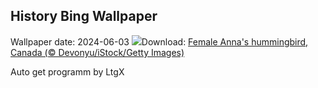 ## History Bing Wallpaper
Wallpaper date: 2024-06-03
![](https://www.bing.com/th?id=OHR.Annahummingbird_EN-CA0660927808_UHD.jpg&w=1000)Download: [Female Anna's hummingbird, Canada (© Devonyu/iStock/Getty Images)](https://www.bing.com/th?id=OHR.Annahummingbird_EN-CA0660927808_UHD.jpg)

Auto get programm by LtgX
